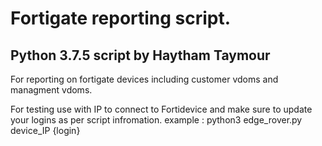 # Fortigate reporting script. 
## Python 3.7.5 script by Haytham Taymour
For reporting on fortigate devices including customer vdoms and managment vdoms. 

For testing use with IP to connect to Fortidevice and make sure to update your logins as per script infromation. 
example :  python3 edge_rover.py device_IP {login}


